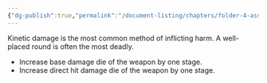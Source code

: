 ```yaml
---
{"dg-publish":true,"permalink":"/document-listing/chapters/folder-4-assembly/weapon-folder/damage-types-folder/damage-kinetic/"}
---
```


Kinetic damage is the most common method of inflicting harm. A well-placed round is often the most deadly.
- Increase base damage die of the weapon by one stage.
- Increase direct hit damage die of the weapon by one stage.
